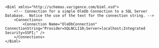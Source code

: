 	<Biml xmlns="http://schemas.varigence.com/biml.xsd">		<!-- Connection for a simple OleDb Connection to a SQL Server Database.  Notice the use of the text for the connection string. -->	    <Connections>	        <Connection Name="OleDbConnection" ConnectionString="Provider=SQLNCLI10;Server=localhost;Integrated Security=SSPI;" />	    </Connections>	</Biml>
